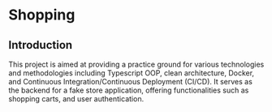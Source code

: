 # Shopping

## Introduction

This project is aimed at providing a practice ground for various technologies and methodologies including Typescript OOP, clean architecture, Docker, and Continuous Integration/Continuous Deployment (CI/CD). It serves as the backend for a fake store application, offering functionalities such as shopping carts, and user authentication.

